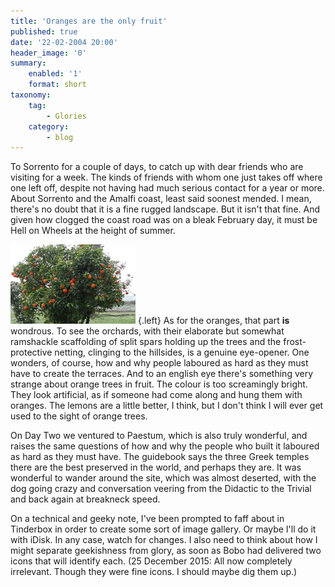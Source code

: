 ```yaml
---
title: 'Oranges are the only fruit'
published: true
date: '22-02-2004 20:00'
header_image: '0'
summary:
    enabled: '1'
    format: short
taxonomy:
    tag:
        - Glories
    category:
        - blog
---
```


To Sorrento for a couple of days, to catch up with dear friends who are visiting for a week. The kinds of friends with whom one just takes off where one left off, despite not having had much serious contact for a year or more. About Sorrento and the Amalfi coast, least said soonest mended. I mean, there's no doubt that it is a fine rugged landscape. But it isn't that fine. And given how clogged the coast road was on a bleak February day, it must be Hell on Wheels at the height of summer.

![](Oranges2.png) {.left} As for the oranges, that part **is** wondrous. To see the orchards, with their elaborate but somewhat ramshackle scaffolding of split spars holding up the trees and the frost-protective netting, clinging to the hillsides, is a genuine eye-opener. One wonders, of course, how and why people laboured as hard as they must have to create the terraces. And to an english eye there's something very strange about orange trees in fruit. The colour is too screamingly bright. They look artificial, as if someone had come along and hung them with oranges. The lemons are a little better, I think, but I don't think I will ever get used to the sight of orange trees.

On Day Two we ventured to Paestum, which is also truly wonderful, and raises the same questions of how and why the people who built it laboured as hard as they must have. The guidebook says the three Greek temples there are the best preserved in the world, and perhaps they are. It was wonderful to wander around the site, which was almost deserted, with the dog going crazy and conversation veering from the Didactic to the Trivial and back again at breakneck speed.

On a technical and geeky note, I've been prompted to faff about in Tinderbox in order to create some sort of image gallery. Or maybe I'll do it with iDisk. In any case, watch for changes. I also need to think about how I might separate geekishness from glory, as soon as Bobo had delivered two icons that will identify each. (25 December 2015: All now completely irrelevant. Though they were fine icons. I should maybe dig them up.)